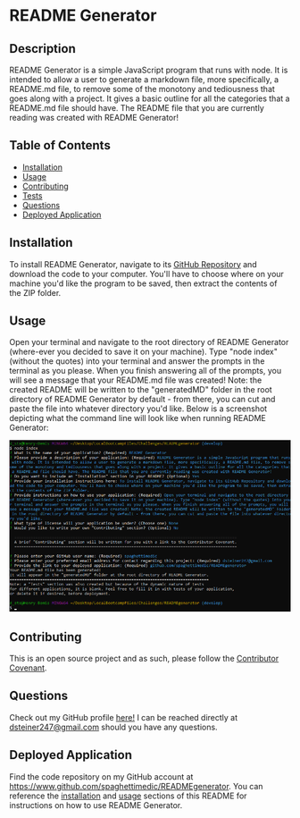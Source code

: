 # README Generator 

## Description
README Generator is a simple JavaScript program that runs with node. It is intended to allow a user to generate a markdown file, more specifically, a <span>README.md</span> file, to remove some of the monotony and tediousness that goes along with a project. It gives a basic outline for all the categories that a <span>README.md</span> file should have. The README file that you are currently reading was created with README Generator!

## Table of Contents
* [Installation](#installation)
* [Usage](#usage)
* [Contributing](#contributing)
* [Tests](#tests)
* [Questions](#questions)
* [Deployed Application](#deployed-application)

## Installation
To install README Generator, navigate to its [GitHub Repository](https://www.github.com/spaghettimedic/READMEgenerator) and download the code to your computer. You'll have to choose where on your machine you'd like the program to be saved, then extract the contents of the ZIP folder.

## Usage
Open your terminal and navigate to the root directory of README Generator (where-ever you decided to save it on your machine). Type "node index" (without the quotes) into your terminal and answer the prompts in the terminal as you please. When you finish answering all of the prompts, you will see a message that your <span>README.md</span> file was created! Note: the created README will be written to the "generatedMD" folder in the root directory of README Generator by default - from there, you can cut and paste the file into whatever directory you'd like. Below is a screenshot depicting what the command line will look like when running README Generator:

![plot](./assets/images/terminal.png)

## Contributing
This is an open source project and as such, please follow the [Contributor Covenant](https://www.contributor-covenant.org/).

## Questions
Check out my GitHub profile [here!](https://www.github.com/spaghettimedic) I can be reached directly at dsteiner247@gmail.com should you have any questions.

## Deployed Application
Find the code repository on my GitHub account at https://www.github.com/spaghettimedic/READMEgenerator. You can reference the [installation](#installation) and [usage](#usage) sections of this README for instructions on how to use README Generator.